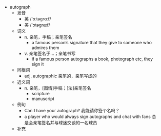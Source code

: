 - autograph
  - 发音
    - 英 /'ɔːtəgrɑːf/
    - 美 /'ɔtəɡræf/
  - 词义
    - n. 亲笔，手稿；亲笔签名
      - a famous person’s signature that they give to someone who admires them
    - v. 亲笔签名于…；亲笔书写
      - if a famous person autographs a book, photograph etc, they sign it
  - 同根词
    - adj. autographic 亲笔的，亲笔写成的
  - 近义词
    - n. 亲笔，[图情]手稿；[法]亲笔签名
      - scripture
      - manuscript
  - 例句
    - Can I have your autograph? 我能请你签个名吗？
    - a player who would always sign autographs and chat with fans 总是会亲笔签名并与球迷交谈的一名球员
  - 补充